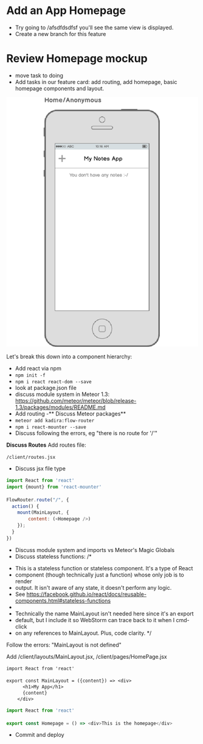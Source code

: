 # Add an App Homepage
- Try going to /afsdfdsdfsf you'll see the same view is displayed.
- Create a new branch for this feature

# Review Homepage mockup

- move task to doing
- Add tasks in our feature card: add routing, add homepage, basic homepage components and layout.

![Mockup of homepage](home-anon.png)


Let's break this down into a component hierarchy:


- Add react via npm
- ```npm init -f```
- ```npm i react react-dom --save```
- look at package.json file
- discuss module system in Meteor 1.3: https://github.com/meteor/meteor/blob/release-1.3/packages/modules/README.md
- Add routing
-** Discuss Meteor packages**
- ``` meteor add kadira:flow-router ```
- ``` npm i react-mounter --save ```
- Discuss following the errors, eg "there is no route for '/'"

**Discuss Routes**
Add routes file:

``` /client/routes.jsx ```
- Discuss jsx file type

```js
import React from 'react'
import {mount} from 'react-mounter'

FlowRouter.route("/", {
  action() {
    mount(MainLayout, {
        content: (<Homepage />)
    });
  }
})
```



- Discuss module system and imports vs Meteor's Magic Globals
- Discuss stateless functions: /*
 * This is a stateless function or stateless component. It's a type of React
 * component (though technically just a function) whose only job is to render
 * output. It isn't aware of any state, it doesn't perform any logic.
 * See https://facebook.github.io/react/docs/reusable-components.html#stateless-functions
 *
 * Technically the name MainLayout isn't needed here since it's an export
 * default, but I include it so WebStorm can trace back to it when I cmd-click
 * on any references to MainLayout. Plus, code clarity.
 */
 

Follow the errors: "MainLayout is not defined"

Add /client/layouts/MainLayout.jsx, /client/pages/HomePage.jsx

```
import React from 'react'

export const MainLayout = ({content}) => <div>
	  <h1>My App</h1>
	  {content}
	</div>
  ```
  
  ```js 
  import React from 'react'

export const Homepage = () => <div>This is the homepage</div>
```

- Commit and deploy







